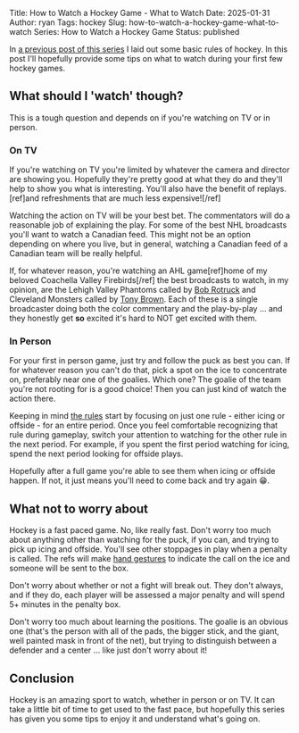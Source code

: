 Title: How to Watch a Hockey Game - What to Watch
Date: 2025-01-31
Author: ryan
Tags: hockey
Slug: how-to-watch-a-hockey-game-what-to-watch
Series: How to Watch a Hockey Game
Status: published

In [a previous post of this series](https://www.ryancheley.com/2025/01/27/how-to-watch-a-hockey-game-three-rules/) I laid out some basic rules of hockey. In this post I'll hopefully provide some tips on what to watch during your first few hockey games.

## What should I 'watch' though?

This is a tough question and depends on if you're watching on TV or in person.

### On TV

If you're watching on TV you're limited by whatever the camera and director are showing you. Hopefully they're pretty good at what they do and they'll help to show you what is interesting. You'll also have the benefit of replays. [ref]and refreshments that are much less expensive![/ref]

Watching the action on TV will be your best bet. The commentators will do a reasonable job of explaining the play. For some of the best NHL broadcasts you'll want to watch a Canadian feed. This might not be an option depending on where you live, but in general, watching a Canadian feed of a Canadian team will be really helpful.

If, for whatever reason, you're watching an AHL game[ref]home of my beloved Coachella Valley Firebirds[/ref] the best broadcasts to watch, in my opinion, are the Lehigh Valley Phantoms called by [Bob Rotruck](https://www.phantomshockey.com/staff/bob-rotruck/) and Cleveland Monsters called by [Tony Brown](https://www.tonybrownpxp.com/). Each of these is a single broadcaster doing both the color commentary and the play-by-play ... and they honestly get **so** excited it's hard to NOT get excited with them.

### In Person

For your first in person game, just try and follow the puck as best you can. If for whatever reason you can't do that, pick a spot on the ice to concentrate on, preferably near one of the goalies. Which one? The goalie of the team you're not rooting for is a good choice! Then you can just kind of watch the action there.

Keeping in mind [the rules](https://www.ryancheley.com/2025/01/27/how-to-watch-a-hockey-game-three-rules/) start by focusing on just one rule - either icing or offside - for an entire period. Once you feel comfortable recognizing that rule during gameplay, switch your attention to watching for the other rule in the next period. For example, if you spent the first period watching for icing, spend the next period looking for offside plays.

Hopefully after a full game you're able to see them when icing or offside happen. If not, it just means you'll need to come back and try again 😁.

## What not to worry about

Hockey is a fast paced game. No, like really fast. Don't worry too much about anything other than watching for the puck, if you can, and trying to pick up icing and offside. You'll see other stoppages in play when a penalty is called. The refs will make [hand gestures](https://www.chicagowolves.com/gameday/hockey-101/penalties-and-signals/) to indicate the call on the ice and someone will be sent to the box.

Don't worry about whether or not a fight will break out. They don't always, and if they do, each player will be assessed a major penalty and will spend 5+ minutes in the penalty box.

Don't worry too much about learning the positions. The goalie is an obvious one (that's the person with all of the pads, the bigger stick, and the giant, well painted mask in front of the net), but trying to distinguish between a defender and a center ... like just don't worry about it!

## Conclusion

Hockey is an amazing sport to watch, whether in person or on TV. It can take a little bit of time to get used to the fast pace, but hopefully this series has given you some tips to enjoy it and understand what's going on.
